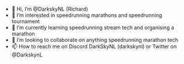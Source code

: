 - 👋 Hi, I’m @DarkskyNL (Richard)
- 👀 I’m interested in speedrunning marathons and speedrunning tournament
- 🌱 I’m currently learning speedrunning stream tech and organising a marathon
- 💞️ I’m looking to collaborate on anything speedrunning marathon tech
- 📫 How to reach me on Discord DarkSkyNL (darkskynl) or Twitter on @DarkskynL

<!---
DarkskyNL/DarkskyNL is a ✨ special ✨ repository because its `README.md` (this file) appears on your GitHub profile.
You can click the Preview link to take a look at your changes.
--->
